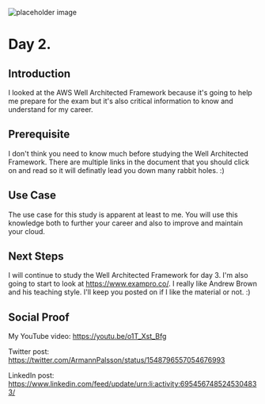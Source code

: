 ![placeholder image](https://icenetwork.is/main/wp-content/uploads/2022/07/Day-2-768x432.png)

# Day 2.

## Introduction

I looked at the AWS Well Architected Framework because it's going to help me prepare for the exam but it's also critical information to know and understand for my career.

## Prerequisite

I don't think you need to know much before studying the Well Architected Framework. There are multiple links in the document that you should click on and read so it will definatly lead you down many rabbit holes. :) 

## Use Case

The use case for this study is apparent at least to me. You will use this knowledge both to further your career and also to improve and maintain your cloud.

## Next Steps

I will continue to study the Well Architected Framework for day 3. I'm also going to start to look at https://www.exampro.co/. I really like Andrew Brown and his teaching style. I'll keep you posted on if I like the material or not. :)

## Social Proof

My YouTube video: https://youtu.be/o1T_Xst_Bfg

Twitter post: https://twitter.com/ArmannPalsson/status/1548796557054676993

LinkedIn post: https://www.linkedin.com/feed/update/urn:li:activity:6954567485245304833/
